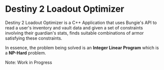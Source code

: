 # Destiny 2 Loadout Optimizer

Destiny 2 Loadout Optimizer is a C++ Application that uses Bungie's API to read a user's inventory and vault data and given a set of constraints involving their guardian's stats, finds suitable combinations of armor satisfying these constraints.

In essence, the problem being solved is an **Integer Linear Program** which is a **NP-Hard** problem.

Note: Work in Progress
